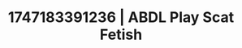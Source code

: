 ---
categories:
- Wet lips
- Lace and desire
- Sensual teasing
- Vintage boudoir
- Erotic duality
image: /assets/images/1747183391236.jpg
layout: post
seo:
  description: Featured content with sensual Scat Fetish, ABDL Play. HD images available.
  keywords: Scat Fetish, ABDL Play
  og_image: /assets/images/1747183391236.jpg
  schema_type: VisualArtwork
tags:
- '#1747183391236'
- ABDL Play
- Scat Fetish
title: 1747183391236 | ABDL Play Scat Fetish
---